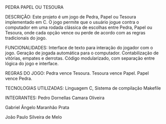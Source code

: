 PEDRA PAPEL OU TESOURA 

DESCRIÇÃO:
Este projeto é um jogo de Pedra, Papel ou Tesoura implementado em C. O jogo permite que o usuário jogue contra o computador em uma rodada clássica de escolhas entre Pedra, Papel ou Tesoura, onde cada opção vence ou perde de acordo com as regras tradicionais do jogo.

FUNCIONALIDADES:
Interface de texto para interação do jogador com o jogo.
Geração de jogada automática para o computador.
Contabilização de vitórias, empates e derrotas.
Código modularizado, com separação entre lógica do jogo e interface.


REGRAS DO JOGO:
Pedra vence Tesoura.
Tesoura vence Papel.
Papel vence Pedra.

TECNOLOGIAS UTILIZADAS:
Linguagem C, 
Sistema de compilação Makefile


INTEGRANTES:
Pedro Dornellas Camara Oliveira


Gabriel Ângelo Maranhâo Prata


João Paulo Silveira de Melo 
